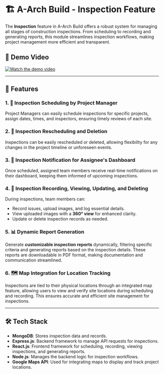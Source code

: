 # 🏗️ A-Arch Build - Inspection Feature

The **Inspection** feature in A-Arch Build offers a robust system for managing all stages of construction inspections. From scheduling to recording and generating reports, this module streamlines inspection workflows, making project management more efficient and transparent.

## 🎥 Demo Video

[![Watch the demo video](https://via.placeholder.com/150)](https://onedrive.live.com/[link-to-your-video](https://mysliit-my.sharepoint.com/:f:/g/personal/it22178640_my_sliit_lk/Ek36LgXyqs5KhGLo12W81zEBYQBi-TXa9VwiwChlzLKW6g?e=d0sRtn))

---

## 🔧 Features

### 1. 📅 Inspection Scheduling by Project Manager
Project Managers can easily schedule inspections for specific projects, assign dates, times, and inspectors, ensuring timely reviews of each site.

### 2. 🔄 Inspection Rescheduling and Deletion
Inspections can be easily rescheduled or deleted, allowing flexibility for any changes in the project timeline or unforeseen events.

### 3. 🔔 Inspection Notification for Assignee's Dashboard
Once scheduled, assigned team members receive real-time notifications on their dashboard, keeping them informed of upcoming inspections.

### 4. 📝 Inspection Recording, Viewing, Updating, and Deleting
During inspections, team members can:
   - Record issues, upload images, and log essential details.
   - View uploaded images with a **360° view** for enhanced clarity.
   - Update or delete inspection records as needed.

### 5. 📊 Dynamic Report Generation
Generate **customizable inspection reports** dynamically, filtering specific criteria and generating reports based on the inspection details. These reports are downloadable in PDF format, making documentation and communication streamlined.

### 6. 🗺️ Map Integration for Location Tracking
Inspections are tied to their physical locations through an integrated map feature, allowing users to view and verify site locations during scheduling and recording. This ensures accurate and efficient site management for inspections.

---

## 🛠️ Tech Stack

- **MongoDB**: Stores inspection data and records.
- **Express.js**: Backend framework to manage API requests for inspections.
- **React.js**: Frontend framework for scheduling, recording, viewing inspections, and generating reports.
- **Node.js**: Manages the backend logic for inspection workflows.
- **Google Maps API**: Used for integrating maps to display and track project locations.



